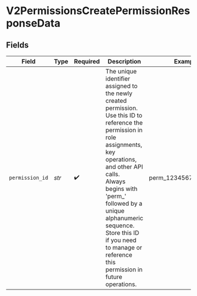 # V2PermissionsCreatePermissionResponseData


## Fields

| Field                                                                                                                                                                                                                                                                                                                            | Type                                                                                                                                                                                                                                                                                                                             | Required                                                                                                                                                                                                                                                                                                                         | Description                                                                                                                                                                                                                                                                                                                      | Example                                                                                                                                                                                                                                                                                                                          |
| -------------------------------------------------------------------------------------------------------------------------------------------------------------------------------------------------------------------------------------------------------------------------------------------------------------------------------- | -------------------------------------------------------------------------------------------------------------------------------------------------------------------------------------------------------------------------------------------------------------------------------------------------------------------------------- | -------------------------------------------------------------------------------------------------------------------------------------------------------------------------------------------------------------------------------------------------------------------------------------------------------------------------------- | -------------------------------------------------------------------------------------------------------------------------------------------------------------------------------------------------------------------------------------------------------------------------------------------------------------------------------- | -------------------------------------------------------------------------------------------------------------------------------------------------------------------------------------------------------------------------------------------------------------------------------------------------------------------------------- |
| `permission_id`                                                                                                                                                                                                                                                                                                                  | *str*                                                                                                                                                                                                                                                                                                                            | :heavy_check_mark:                                                                                                                                                                                                                                                                                                               | The unique identifier assigned to the newly created permission.<br/>Use this ID to reference the permission in role assignments, key operations, and other API calls.<br/>Always begins with 'perm_' followed by a unique alphanumeric sequence.<br/>Store this ID if you need to manage or reference this permission in future operations.<br/> | perm_1234567890abcdef                                                                                                                                                                                                                                                                                                            |